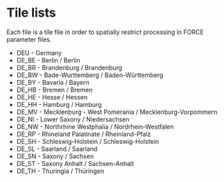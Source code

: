 # Tile lists

Each file is a tile file in order to spatially restrict processing in FORCE parameter files.

- DEU - Germany
- DE_BE - Berlin / Berlin
- DE_BR - Brandenburg / Brandenburg
- DE_BW - Bade-Wurttemberg / Baden-Württemberg
- DE_BY - Bavaria / Bayern
- DE_HB - Bremen / Bremen
- DE_HE - Hesse / Hessen
- DE_HH - Hamburg / Hamburg
- DE_MV - Mecklenburg - West Pomerania / Mecklenburg-Vorpommern
- DE_NI - Lower Saxony / Niedersachsen
- DE_NW - Northrhine Westphalia / Nordrhein-Westfalen
- DE_RP - Rhineland Palatinate / Rheinland-Pfalz
- DE_SH - Schleswig-Holstein / Schleswig-Holstein
- DE_SL - Saarland / Saarland
- DE_SN - Saxony / Sachsen
- DE_ST - Saxony Anhalt / Sachsen-Anhalt
- DE_TH - Thuringia / Thüringen
